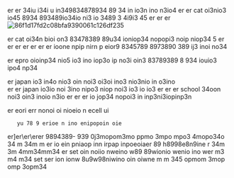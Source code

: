 er 
er 34iu i34i u in349834878934 89 34 in io3n ino n3io4 
er
er cat oi3nio3 io45 8934 893489io34io ni3 io 3489 3 4i9i3 45 
er
er
er![86f1d17fd2c08bfa9390061c126df235](https://github.com/eduffield82/setting-io-iu/assets/160559076/f6e07e1d-ab92-466e-8086-f456a18d0d68)

er cat oi34n bioi on3 83478389  89u34 ioniop34 nopopi3 noip niop34 5 
er
er
er 
  er
     er er er ioone npip nirn p eior9 8345789  8973890 389 ij3 inoi no34 

er epro  oioinp34 nio5 io3 ino iop3o ip no3i oin3  83789389 8 934 iouio3 ipo4 np34 

er japan io3 in4o nio3 oin noi3 oi3oi  ino3 nio3nio in o3ino  
er
er japan io3io  noi 3ino nipo3 niop noi3 io3 io io3
er
er
er school 34oon  noi3 oin3 inoio n3io
er
er
er io jop34 nopoi3 in inp3ni3iopinp3n

er  eori err nonoi oi nioeio n ecell ui 

       yu 78 9 erioe n ino enipopoin oie 

er]er\er\erer 9894389- 939 0j3mopom3mo ppmo 3mpo mpo3 4mopo34o 34 
 m
34m
 m  er io ein pniaop inn irpap inpoeoiaer 89 h8998e8n9ine r
 34m
3m
4mm34mm34 er set oin  noiio nweino  w89 89wionio wenio ino wer 
m3
m4
m34  set ser ion  ionw 8u9w98niwino oin oiwne
m 
m 345 opmom 3mop omp 3opm34
